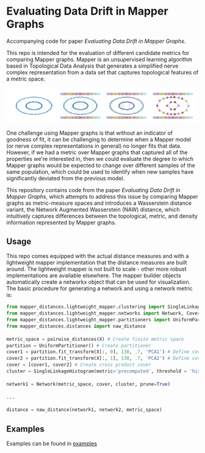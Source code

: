 # Evaluating Data Drift in Mapper Graphs

Accompanying code for paper *Evaluating Data Drift in Mapper Graphs*. 

This repo is intended for the evaluation of different candidate metrics for 
comparing Mapper graphs. Mapper is an unsupervised learning algorithm based 
in Topological Data Analysis that generates a simplified nerve complex 
representation from a data set that captures topological features of a 
metric space.

![alt text](images/mapper_overview.png)

One challenge using Mapper graphs is that without an indicator of goodness
of fit, it can be challenging to determine when a Mapper model (or nerve 
complex representations in general) no longer fits that data. However, if 
we had a metric over Mapper graphs that captured all of the properties we're
interested in, then we could evaluate the degree to which Mapper graphs would
be expected to change over different samples of the same population, which 
could be used to identify when new samples have significantly deviated from
the previous model. 

This repository contains code from the paper *Evaluating Data Drift in Mapper Graphs*,
 which attempts to address this issue by comparing Mapper
graphs as metric-measure spaces and introduces a Wasserstein distance variant,
 the Network Augmented Wasserstein (NAW) distance, which intuitively captures
 differences between the topological, metric, and density information represented
 by Mapper graphs. 
 
## Usage

This repo comes equipped with the actual distance measures and with a lightweight 
mapper implementation that the distance measures are built around. The lightweight mapper
is not built to scale - other more robust implementations are available elsewhere.
 The mapper builder objects automatically create a networkx object that can be used for
  visualization. The basic procedure for generating a network and using a network metric is:

```python
from mapper_distances.lightweight_mapper.clustering import SingleLinkageHistogram
from mapper_distances.lightweight_mapper.networks import Network, Cover, Partition
from mapper_distances.lightweight_mapper.partitioners import UniformPartitioner
from mapper_distances.distances import naw_distance

metric_space = pairwise_distances(X) # Create finite metric space
partition = UniformPartitioner() # Create partitioner
cover1 = partition.fit_transform(X[:, 0], 130, .7, 'PCA1') # Define cover parameters
cover2 = partition.fit_transform(X[:, 1], 130, .7, 'PCA2') # Define cover parameters
cover = [cover1, cover2] # Create cross product cover
cluster = SingleLinkageHistogram(metric='precomputed', threshold = 'histogram') # Any sklearn API compatible clusterer

network1 = Network(metric_space, cover, cluster, prune=True)

...

distance = naw_distance(network1, network2, metric_space)
```


## Examples
Examples can be found in [examples](https://github.com/uaianon888/uai19_mapper_drift) 

